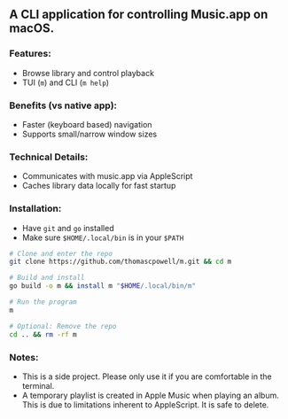 ## A CLI application for controlling Music.app on macOS. 

### Features:
- Browse library and control playback
- TUI (`m`) and CLI (`m help`)

### Benefits (vs native app):
- Faster (keyboard based) navigation
- Supports small/narrow window sizes

### Technical Details:
- Communicates with music.app via AppleScript
- Caches library data locally for fast startup

### Installation:
- Have `git` and `go` installed
- Make sure `$HOME/.local/bin` is in your `$PATH`
```zsh
# Clone and enter the repo
git clone https://github.com/thomascpowell/m.git && cd m

# Build and install
go build -o m && install m "$HOME/.local/bin/m"

# Run the program
m

# Optional: Remove the repo
cd .. && rm -rf m
```

### Notes:
- This is a side project. Please only use it if you are comfortable in the terminal.
- A temporary playlist is created in Apple Music when playing an album. This is due to limitations inherent to AppleScript. It is safe to delete.

